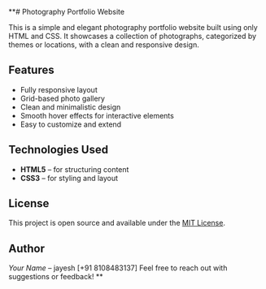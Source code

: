 **# Photography Portfolio Website

This is a simple and elegant photography portfolio website built using only HTML and CSS. It showcases a collection of photographs, categorized by themes or locations, with a clean and responsive design.

## Features

* Fully responsive layout
* Grid-based photo gallery
* Clean and minimalistic design
* Smooth hover effects for interactive elements
* Easy to customize and extend

## Technologies Used

* **HTML5** – for structuring content
* **CSS3** – for styling and layout

## License

This project is open source and available under the [MIT License](LICENSE).

## Author

*Your Name* – jayesh [+91 8108483137]
Feel free to reach out with suggestions or feedback!
**
